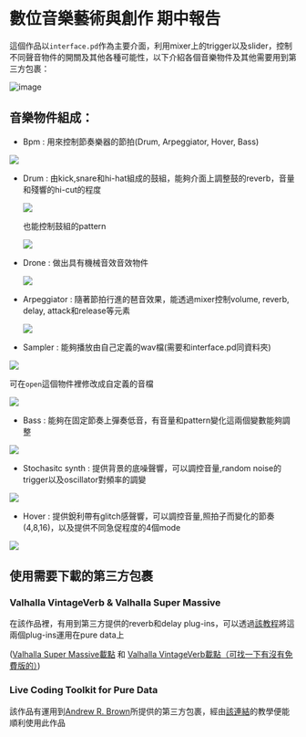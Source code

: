 # 數位音樂藝術與創作 期中報告

這個作品以`interface.pd`作為主要介面，利用mixer上的trigger以及slider，控制不同聲音物件的開關及其他各種可能性，以下介紹各個音樂物件及其他需要用到第三方包裹：

![image](https://i.imgur.com/2kwC9QW.png)

## 音樂物件組成：


 - Bpm : 用來控制節奏樂器的節拍(Drum, Arpeggiator, Hover, Bass)

![](https://i.imgur.com/K4NTobs.png)

 - Drum : 由kick,snare和hi-hat組成的鼓組，能夠介面上調整鼓的reverb，音量和殘響的hi-cut的程度
 
   ![](https://i.imgur.com/m9Ka8q5.png)

   也能控制鼓組的pattern
  
   ![](https://i.imgur.com/GAI8zR1.png)

 - Drone : 做出具有機械音效音效物件
 
   ![](https://i.imgur.com/EbjtBxP.png)
 
 - Arpeggiator :  隨著節拍行進的琶音效果，能透過mixer控制volume, reverb, delay, attack和release等元素 
 
   ![](https://i.imgur.com/UEX7vT2.png)
 
 - Sampler : 能夠播放由自己定義的wav檔(需要和interface.pd同資料夾)
 
![](https://i.imgur.com/ulZpVJ9.png)
                            
   可在`open`這個物件裡修改成自定義的音檔

![](https://i.imgur.com/1Os0N4e.png)

-  Bass : 能夠在固定節奏上彈奏低音，有音量和pattern變化這兩個變數能夠調整

 ![](https://i.imgur.com/Q5Gjigd.png)
 
 -  Stochasitc synth : 提供背景的底噪聲響，可以調控音量,random noise的trigger以及oscillator對頻率的調變

![](https://i.imgur.com/pypqBRK.png)

 -  Hover : 提供銳利帶有glitch感聲響，可以調控音量,照拍子而變化的節奏(4,8,16)，以及提供不同急促程度的4個mode

![](https://i.imgur.com/FaYa7Zs.png)



## 使用需要下載的第三方包裹

### Valhalla VintageVerb & Valhalla Super Massive
在該作品裡，有用到第三方提供的reverb和delay plug-ins，可以透過[該教程](https://www.youtube.com/watch?v=Cs0NPime0kU&t=341s&ab_channel=SoundSimulator)將這兩個plug-ins運用在pure data上

([Valhalla Super Massive載點](https://valhalladsp.com/shop/reverb/valhalla-supermassive/)
和
[Valhalla VintageVerb載點（可找一下有沒有免費版的）](https://valhalladsp.com/shop/reverb/valhalla-vintage-verb/))

### Live Coding Toolkit for Pure Data
該作品有運用到[Andrew R. Brown](https://www.youtube.com/@QCGInteractiveMusic)所提供的第三方包裹，經由[該連結](https://www.youtube.com/watch?v=070_kvkYp6o&ab_channel=QCGInteractiveMusic)的教學便能
順利使用此作品


    
